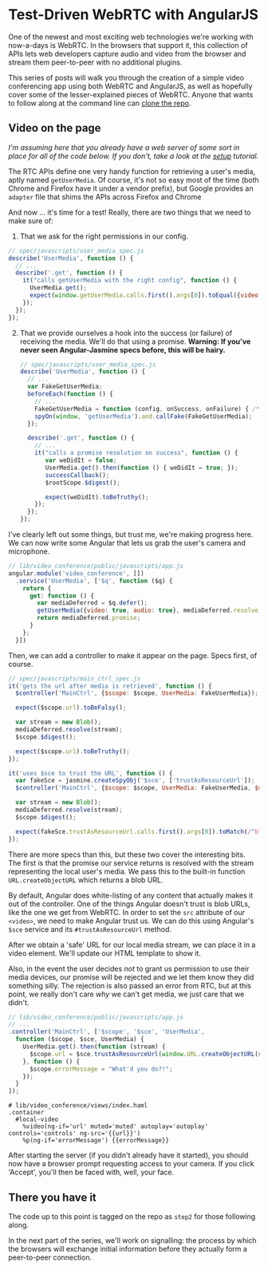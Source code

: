 # Test-Driven WebRTC with AngularJS

One of the newest and most exciting web technologies we're working with now-a-days
is WebRTC. In the browsers that support it, this collection of APIs lets
web developers capture audio and video from the browser and stream them peer-to-peer
with no additional plugins.

This series of posts will walk you through the creation of a simple video conferencing
app using both WebRTC and AngularJS, as well as hopefully cover some of the
lesser-explained pieces of WebRTC. Anyone that wants to follow along at the
command line can [clone the repo](https://github.com/dugancathal/video_conference).

## Video on the page

_I'm assuming here that you already have a web server of some sort in place for all of
the code below. If you don't, take a look at the [setup](setup.md) tutorial._

The RTC APIs define one very handy function for retrieving a user's media, aptly
named `getUserMedia`. Of course, it's not so easy most of the time (both Chrome and
Firefox have it under a vendor prefix), but Google provides an `adapter` file that
shims the APIs across Firefox and Chrome

And now ... it's time for a test! Really, there are two things that we need to
make sure of:

1. That we ask for the right permissions in our config.

  ```javascript
  // spec/javascripts/user_media_spec.js
  describe('UserMedia', function () {
    // ...
    describe('.get', function () {
      it("calls getUserMedia with the right config", function () {
        UserMedia.get();
        expect(window.getUserMedia.calls.first().args[0]).toEqual({video: true, audio: true});
      });
    });
  });
  ```

2. That we provide ourselves a hook into the success (or failure) of receiving
   the media. We'll do that using a promise. __Warning: If you've never seen
   Angular-Jasmine specs before, this will be hairy.__

   ```javascript
   // spec/javascripts/user_media_spec.js
   describe('UserMedia', function () {
     // ...
     var FakeGetUserMedia;
     beforeEach(function () {
       // ...
       FakeGetUserMedia = function (config, onSuccess, onFailure) { /*stuff*/ };
       spyOn(window, 'getUserMedia').and.callFake(FakeGetUserMedia);
     });

     describe('.get', function () {
       // ...
       it("calls a promise resolution on success", function () {
          var weDidIt = false;
          UserMedia.get().then(function () { weDidIt = true; });
          successCallback();
          $rootScope.$digest();

          expect(weDidIt).toBeTruthy();
       });
     });
   });
   ```

I've clearly left out some things, but trust me, we're making progress here. We can
now write some Angular that lets us grab the user's camera and microphone.

```javascript
// lib/video_conference/public/javascripts/app.js
angular.module('video_conference', [])
  .service('UserMedia', ['$q', function ($q) {
    return {
      get: function () {  
        var mediaDeferred = $q.defer();
        getUserMedia({video: true, audio: true}, mediaDeferred.resolve, mediaDeferred.reject);
        return mediaDeferred.promise;
      }
    };
  }])
```

Then, we can add a controller to make it appear on the page. Specs first, of course.

```javascript
// spec/javascripts/main_ctrl_spec.js
it('gets the url after media is retrieved', function () {
  $controller('MainCtrl', {$scope: $scope, UserMedia: FakeUserMedia});

  expect($scope.url).toBeFalsy();

  var stream = new Blob();
  mediaDeferred.resolve(stream);
  $scope.$digest();

  expect($scope.url).toBeTruthy();
});

it('uses $sce to trust the URL', function () {
  var fakeSce = jasmine.createSpyObj('$sce', ['trustAsResourceUrl']);
  $controller('MainCtrl', {$scope: $scope, UserMedia: FakeUserMedia, $sce: fakeSce});

  var stream = new Blob();
  mediaDeferred.resolve(stream);
  $scope.$digest();

  expect(fakeSce.trustAsResourceUrl.calls.first().args[0]).toMatch(/^blob/)
});
```

There are more specs than this, but these two cover the interesting bits.
The first is that the promise our service returns is resolved with the stream
representing the local user's media. We pass this to the built-in function
`URL.createObjectURL` which returns a blob URL.

By default, Angular does white-listing of any content that actually
makes it out of the controller. One of the things Angular doesn't trust is blob
URLs, like the one we get from WebRTC. In order to set the `src` attribute of
our `<video>`, we need to make Angular trust us. We can do this using Angular's
`$sce` service and its `#trustAsResourceUrl` method.

After we obtain a 'safe' URL for our local media stream, we can place it in a
video element. We'll update our HTML template to show it.

Also, in the event the user decides _not_ to grant us permission to use their media devices,
our promise will be rejected and we let them know they did something silly. The
rejection is also passed an error from RTC, but at this point, we really don't
care _why_ we can't get media, we just care that we didn't.

```javascript
// lib/video_conference/public/javascripts/app.js
// ...
.controller('MainCtrl', ['$scope', '$sce', 'UserMedia',
  function ($scope, $sce, UserMedia) {
    UserMedia.get().then(function (stream) {
      $scope.url = $sce.trustAsResourceUrl(window.URL.createObjectURL(stream));
    }, function () {
      $scope.errorMessage = "What'd you do?!";
    });
  }
]);
```

```haml
# lib/video_conference/views/index.haml
.container
  #local-video
    %video(ng-if='url' muted='muted' autoplay='autoplay' controls='controls' ng-src='{{url}}')
    %p(ng-if='errorMessage') {{errorMessage}}
```

After starting the server (if you didn't already have it started), you should now
have a browser prompt requesting access to your camera. If you click 'Accept',
you'll then be faced with, well, your face.

## There you have it

The code up to this point is tagged on the repo as `step2` for those following along.

In the next part of the series, we'll work on signalling: the process by which
the browsers will exchange initial information before they actually form a peer-to-peer
connection.
